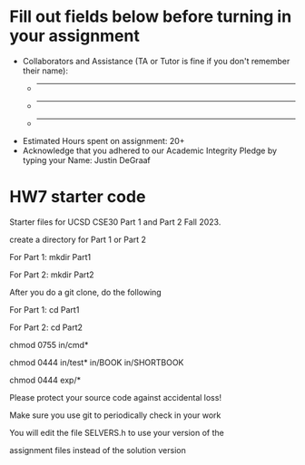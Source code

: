 # Fill out fields below before turning in your assignment

* Collaborators and Assistance (TA or Tutor is fine if you don't remember their name):
  * ____________________________________________
  * ____________________________________________
  * ____________________________________________
* Estimated Hours spent on assignment: 20+
* Acknowledge that you adhered to our Academic Integrity Pledge by typing your Name: Justin DeGraaf


# HW7 starter code
Starter files for UCSD CSE30 Part 1 and Part 2 Fall 2023.

create a directory for Part 1 or Part 2

For Part 1: mkdir Part1

For Part 2: mkdir Part2

After you do a git clone, do the following

For Part 1: cd Part1

For Part 2: cd Part2

chmod 0755 in/cmd*

chmod 0444 in/test* in/BOOK in/SHORTBOOK

chmod 0444 exp/*

Please protect your source code against accidental loss!

Make sure you use git to periodically check in your work

You will edit the file SELVERS.h to use your version of the

assignment files instead of the solution version
